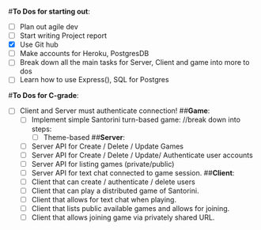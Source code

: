 #**To Dos for starting out**:
- [ ] Plan out agile dev
- [ ] Start writing Project report
- [X] Use Git hub
- [ ] Make accounts for Heroku, PostgresDB
- [ ] Break down all the main tasks for Server, Client and game into more to dos
- [ ] Learn how to use Express(), SQL for Postgres

#**To Dos for C-grade**:
- [ ] Client and Server must authenticate connection!
  \##**Game**:
  - [ ] Implement simple Santorini turn-based game:
    //break down into steps:
    - [ ] Theme-based
  \##**Server**:
  - [ ] Server API for Create / Delete / Update Games
  - [ ] Server API for Create / Delete / Update/ Authenticate user accounts
  - [ ] Server API for listing games  (private/public)
  - [ ] Server API for text chat connected to game session.
  \##**Client**:
  - [ ] Client that can create / authenticate / delete users
  - [ ] Client that can play a distributed game of Santorini.
  - [ ] Client that allows for text chat when playing.
  - [ ] Client that lists public available games and allows for joining.
  - [ ] Client that allows joining game via privately shared URL.
